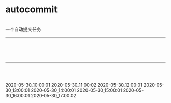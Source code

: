 #  autocommit
<br>
一个自动提交任务

<br>
<hr>
<br>
<br>
<br>

<hr>
<br>
<br>


2020-05-30_10:00:01
2020-05-30_11:00:02
2020-05-30_12:00:01
2020-05-30_13:00:01
2020-05-30_14:00:01
2020-05-30_15:00:01
2020-05-30_16:00:01
2020-05-30_17:00:02
